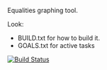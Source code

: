 Equalities graphing tool.

Look:
 - BUILD.txt for how to build it.
 - GOALS.txt for active tasks

[![Build Status](https://drone.io/github.com/captain-protect/equal5/status.png)](https://drone.io/github.com/captain-protect/equal5/latest)